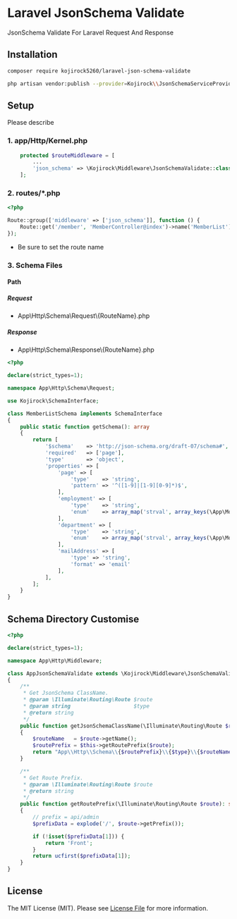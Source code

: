 # Laravel JsonSchema Validate


JsonSchema Validate For Laravel Request And Response 

## Installation

```bash
composer require kojirock5260/laravel-json-schema-validate
```

```bash
php artisan vendor:publish --provider=Kojirock\\JsonSchemaServiceProvider
```

## Setup

Please describe

### 1. app/Http/Kernel.php

```php
    protected $routeMiddleware = [
        ...
        'json_schema' => \Kojirock\Middleware\JsonSchemaValidate::class,
    ];
```

### 2. routes/*.php

```php
<?php

Route::group(['middleware' => ['json_schema']], function () {
    Route::get('/member', 'MemberController@index')->name('MemberList');
});
```

* Be sure to set the route name

### 3. Schema Files

#### Path

##### Request

* App\Http\Schema\Request\\{RouteName}.php

##### Response

* App\Http\Schema\Response\\{RouteName}.php 

```php
<?php

declare(strict_types=1);

namespace App\Http\Schema\Request;

use Kojirock\SchemaInterface;

class MemberListSchema implements SchemaInterface
{
    public static function getSchema(): array
    {
        return [
            '$schema'    => 'http://json-schema.org/draft-07/schema#',
            'required'   => ['page'],
            'type'       => 'object',
            'properties' => [
                'page' => [
                    'type'    => 'string',
                    'pattern' => '^([1-9]|[1-9][0-9]*)$',
                ],
                'employment' => [
                    'type'    => 'string',
                    'enum'    => array_map('strval', array_keys(\App\Models\Member::EMPLOYMENT_LIST)),
                ],
                'department' => [
                    'type'    => 'string',
                    'enum'    => array_map('strval', array_keys(\App\Models\Member::DEPARTMENT_LIST)),
                ],
                'mailAddress' => [
                    'type' => 'string',
                    'format' => 'email'
                ],
            ],
        ];
    }
}

```


## Schema Directory Customise

```php
<?php

declare(strict_types=1);

namespace App\Http\Middleware;

class AppJsonSchemaValidate extends \Kojirock\Middleware\JsonSchemaValidate
{
    /**
     * Get JsonSchema ClassName.
     * @param \Illuminate\Routing\Route $route
     * @param string                    $type
     * @return string
     */
    public function getJsonSchemaClassName(\Illuminate\Routing\Route $route, string $type): string
    {
        $routeName   = $route->getName();
        $routePrefix = $this->getRoutePrefix($route);
        return "App\\Http\\Schema\\{$routePrefix}\\{$type}\\{$routeName}Schema";
    }

    /**
     * Get Route Prefix.
     * @param \Illuminate\Routing\Route $route
     * @return string
     */
    public function getRoutePrefix(\Illuminate\Routing\Route $route): string
    {
        // prefix = api/admin
        $prefixData = explode('/', $route->getPrefix());

        if (!isset($prefixData[1])) {
            return 'Front';
        }
        return ucfirst($prefixData[1]);
    }
}

```




## License

The MIT License (MIT). Please see [License File](LICENSE) for more information.
